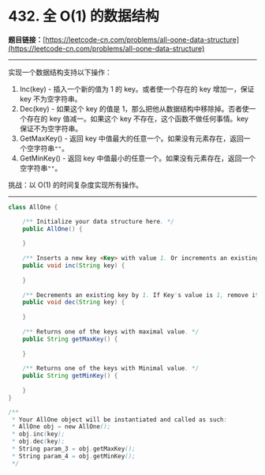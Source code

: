 # 432. 全 O(1) 的数据结构

**题目链接：**[https://leetcode-cn.com/problems/all-oone-data-structure](https://leetcode-cn.com/problems/all-oone-data-structure)

---

<div class="content__1Y2H">
 <div class="notranslate">
  <p>实现一个数据结构支持以下操作：</p> 
  <ol> 
   <li>Inc(key) - 插入一个新的值为 1 的 key。或者使一个存在的 key 增加一，保证 key 不为空字符串。</li> 
   <li>Dec(key) - 如果这个 key 的值是 1，那么把他从数据结构中移除掉。否者使一个存在的 key 值减一。如果这个 key 不存在，这个函数不做任何事情。key 保证不为空字符串。</li> 
   <li>GetMaxKey() - 返回 key 中值最大的任意一个。如果没有元素存在，返回一个空字符串<code>""</code>。</li> 
   <li>GetMinKey() - 返回 key 中值最小的任意一个。如果没有元素存在，返回一个空字符串<code>""</code>。</li> 
  </ol> 
  <p>挑战：以 O(1) 的时间复杂度实现所有操作。</p> 
 </div>
</div>

---

```java
class AllOne {

    /** Initialize your data structure here. */
    public AllOne() {
        
    }
    
    /** Inserts a new key <Key> with value 1. Or increments an existing key by 1. */
    public void inc(String key) {
        
    }
    
    /** Decrements an existing key by 1. If Key's value is 1, remove it from the data structure. */
    public void dec(String key) {
        
    }
    
    /** Returns one of the keys with maximal value. */
    public String getMaxKey() {
        
    }
    
    /** Returns one of the keys with Minimal value. */
    public String getMinKey() {
        
    }
}

/**
 * Your AllOne object will be instantiated and called as such:
 * AllOne obj = new AllOne();
 * obj.inc(key);
 * obj.dec(key);
 * String param_3 = obj.getMaxKey();
 * String param_4 = obj.getMinKey();
 */
```